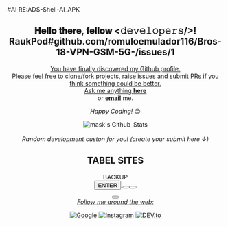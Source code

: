 <html lang="en" xmlns="http://www.w3.org/1999/xhtml">
<meta charset="utf-8" />
<version="1.0" encoding="UTF-8">
<head>
#AI  RE:ADS-Shell-AI_APK
<div align="center">
<h2> 𝐇𝐞𝐥𝐥𝐨 𝐭𝐡𝐞𝐫𝐞, 𝐟𝐞𝐥𝐥𝐨𝐰 <𝚍𝚎𝚟𝚎𝚕𝚘𝚙𝚎𝚛𝚜/>!
</head>
<body>
RaukPod#github.com/romuloemulador116/Bros-18-VPN-GSM-5G-/issues/1</h2>
</div>
  <a href src="https://github.com/romuloemulador116/Bros-18-VPN-GSM-5G-/issues/1" width="30"></h2>
</div>
<div align="center">
<class database.google.id="2e81bc98-2518-4327-8f27-f56e766f3079&laps.now-repertory-ssl.app
chearing.text-tetle.chatbox="https://www.google.com.br/galery/win/th/chatbox/id/wps/tray/self/service/lang/en-US/google.id="2e81bc98-2518-4327-8f27-f56e766f3079"><class database.google.id="2e81bc98-2518-4327-8f27-f56e766f3079&apps/now-repertory/ssl.app"&all_user=true>
You have finally discovered my Github profile. <br>
Please feel free to clone/fork projects, raise issues and submit PRs if you think something could be better. <br>
Ask me anything <a href="https://github.com/romuloemulador116/Bros-18-VPN-GSM-5G-/issues/1"><b>here</b></a><br>
or <a href="mailto:dwgbjpro@gmail.com"><b>email</b></a> me.

<i>Happy Coding!</i> 😊
<div>
  <class token="users ,[i]=r;tr[id]users(function(i,s,o,g,r,a,m){i['GoogleAnalyticsObject']=r;i[r]=i[r]||function(){
  (i[r].q=i[r].q||[]).push(arguments)},i[r].l=1*new Date();a=s.createElement(o),
  m=s.getElementsByTagName(o)[0];a.async=1;a.src=g;m.parentNode.insertBefore(a,m)
(window,document,'script','https://www.google-analytics.com/analytics.js','ga');
database.google.id="2e81bc98-2518-4327-8f27-f56e766f3079&laps.now-repertory-ssl.app
chearing.text-tetle.chatbox="https://www.google.com.br/Google_Links/Clouad/Active/Services/Trial/pt-BR/google.id/2e81bc98-2518-4327-8f27-f56e766f3079"),
last-user="database.google-id="2e81bc98-2518-4327-8f27-f56e766f3079&castapps/repositry/voutex.app"&include_all_users=true),
ga[]).push(arguments)},i[r].l=1*new Date();a=s.createElement(o),
  m=s.getElementsByTagName(o)[0];a.async=1;a.src=g;m.parentNode.insertBefore(a,m)
  })(window,document,'script','https://www.google-analytics.com/analytics.js','ga');
<gsl=1-laik?diretiva="now-user"
ga('create', 'TAG_ID', 'auto');
ga('send', 'pageview');/gsl=1-laik?diretiva="now-user>

<!-- End Google Analytics -->
</div>
<div align="center">
<img src="https://github-readme-stats.vercel.app/api?username=romuloemulador116&include_all_commits=true&count_plivate=true&show_icons=true&line_height=20&title_color=7A7ADB&icon_color=2234AE&text_color=D3D3D3&bg_color=0,000000,130F40" alt="mask's Github_Stats">
</br>
</br>
<i>Random development custon for you! (create your submit here ↓)</i><br>

TABEL SITES
---
<html>
<!DOCTYPE html>
<html lang="en" xmlns="http://www.w3.org/1999/xhtml">
<meta charset="utf-8" />
<version="1.0" encoding="UTF-8">
<head>
BACKUP
</head>
<body>
<td><tr><div waskleshaBank="(Submit-recisory payment day/y/tri Agost==[1953/agend-secund target="blank" src="Sundtime-Data=ZNT"T09-200:-00:59:1-s/0001-your"></tr></td>  
<info bruto $ cep apn arel suit page facebook.com {
<goto universal UserID:pack ruble mailto:adelicia10@gmail.com alias>
<content se fatura {gestion forbiden reren="submit">
<id><a href="https://www.google.com.br"target="blank" src="adelicia10@gmail.com"><id><id="task real porcent#ariel not foud"></id>
<id><button class type="button button1">ENTER</button></id>
<button class type="button button1"><mailto:adelicia10@gmail.com><Button type="button button1"><a href src="https://drive.google.com/file/d/1sLvsxBUoujdjro8xtYXS9hsf2n8lpPa5/view?usp=sharing"></button> 
<embed><class="bouso-free my cont"><div class <a href src="https://drive.google.com/file/d/1sLvsxBUoujdjro8xtYXS9hsf2n8lpPa5/view?usp=sharing" target="blank" src=""scrollins="pixel"weshdit_tabel="11"></embed>
<div>
</div>
<past/:copy/y dmpast%temp%(Add=%nowpast%
dir="setting/config/smc:cd%Android\Appdata\source\setting\config\Apps\>
<token:Android\Appdata\Source\Storange&files\FilesApp\copy\><
{crowVoiceDir]¿?=1/stop.../*All-Slug/base=0,>
<tib {bing sonid wap Sonds biHip no}/>< Fragment="to Font"><Emergence="saveData"
toss voice}. <dinamic="Sonds%temp%^><polgitheOsAndroid.Source.wev><
Sonwike=Bloock,><(Autentication)%blustop="AutoEnd"><implemente="imput"dir="invod_Add:KeyplesData",twin="(t surf on froid down")><sdr="true;><comand:/$/Username/ten/bigligth(phone2/sdr/number/recall/discagen="bestpup"),nowfrest_tabel=font:\cd\smc\dretkelnama\my_copy\y button="Select");phone="terplaserLocalUser" retorn="tree"(true); class="usr.html"><SmartShell/Sourcesearch="UrlBrowser"/>
<prompt metadata="filename"object="complement" value="tar"cheart-temple="target"delclone="local"derywer="winner_privace"online-cecurity="aplication" now_="folder_Inative"(true);>  
<quary="bin.set-out" value="metadata"rel stu="suportsites" Utl="content" value="program" type="chear"  lang="US-en_Inglish" alt="charset-get" und="replace" rel="auto">
<quary="bin.set-out" value"=metadata"sent="programFils"/class="flog" pelegren="Google.com.br:source" %my_App%(setting="update"></Filesource>
<browser="Website-Steam" set Winteres=" SuportSites" Url="https://www.facebook.com/profile.php?id=100083385104890"target="blank" src=""><div alain="browser"ustend All Suport Browser"><target_blank"><fref src="http/:www.google.com.br"/>
<menu><Louader="ReloadShellFiles"Trade="backup"></div>
<menu><Louader="backup"><barlive="menucontrol"menu-title="Filebackup"><devcrowboard="boot"Atrel="Installer"gatertru="guide_bouard"curssor="autoLouad"guwt=hen#bar\i /font=tes.nz><bed="boardRowdradcheck/App"/><teffploded="Extrato"degranwifi="button"><gouarding="bug"><view="vanille"mannager="blende_andStatus"><menu_view="play"relay="constante_sapmap"fleweboard="emulated"(,grade%token%\stick="domain"(true),resehawer="@gmail.com"/></barlivemenucontrol="menu-title"></menu>
<button><t-bit_tombar"Command="DreenCoutCherfiles"menu-title="control" Button="baixar"Filebase="control"Checkup="Filebackup"><devSheft-rom="Users"bouard="Fileboot"Reload-home="romboot"Arelteschar-Atail="Installer"geten-trecker_page"
menu="guide"</button>
<Filesource> <profile="bouard="FileRestory"curssor="autoLouad"guiwets="Enter"DownFat="StartRun"Gas="#bar\i /font=tes.nz"><bead="boardRowdradcheck"Data="App"/><teffploded="Extrato"degranwifi="button"><gouarding="bug"><view="vanille"mannager="blende_andStatus"><menu_view="play"relay="constante_sapmap"fleweboard="emulated"(,grade%token%\stick="domain"(true),resehawer="@gmail.com"/></barlivemenucontrol="menu-title"></menu>
<quary="bin.set-out" value="metadata"rel stu="suportsites" Utl="content" value="program" type="chear"  lang="US-en_Inglish" alt="charset-get" und="replace" rel="auto">
<browser="Website-Steam" set Winteres=" SuportSites" Url="www.google.com/ustend All Suport Browser><a href="http/:www.google.com.br"/>
<quary="bin.set-out" value"=metadata"sent="programFils"/class="flog" pelegren="Google.com.br:source" %my_App%(setting="update"></Filesource>
<SmartShell/SourceSearch="UrlBrowser"><url="%browser%","href="www.google.com.br"/>
<td><tr><intro?=$@@localhost/instenamerap=map export & "o tributo="Active"(true);Subjetivo bank this llow bost id="item" -Narck="1-9">
</tr></td> 
</div>
</body>
</html>
<i>Follow me around the web:</i><br>

<a href="[https://www.google.com.br/in/ronsk-sekio](https://news.google.com/foryou?hl=pt-BR&gl=BR&ceid=BR:pt-419)" target="_blank"><img src="https://encrypted-tbn0.gstatic.com/images?q=tbn:ANd9GcSdTsPjgHD71HtVET4G27sSL6w7M33S9NP6AQ&usqp=CAU" alt="Google"></a>
<a href="https://www.instagram.com/perfil/in/motion/profile=?q%2Fronsther_romu%2F" target="_blank"><img src="https://img.shields.io/badge/Instagram-%23E4405F.svg?&style=flat-square&logo=instagram&logoColor=white" alt="Instagram"></a>
<a href="" target="_blank"><img src="https://img.shields.io/badge/DEV-%230A0A0A.svg?&style=flat-square&logo=DEV.to&logoColor=white" alt="DEV.to"></a>

</div>
